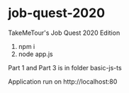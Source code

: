 # job-quest-2020
TakeMeTour's Job Quest 2020 Edition

1. npm i
2. node app.js

Part 1 and Part 3 is in folder basic-js-ts

Application run on http://localhost:80
